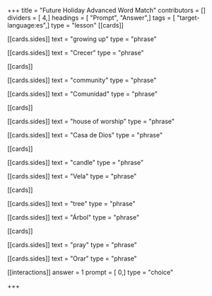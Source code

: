 +++
title = "Future Holiday Advanced Word Match"
contributors = []
dividers = [ 4,]
headings = [ "Prompt", "Answer",]
tags = [ "target-language:es",]
type = "lesson"
[[cards]]

[[cards.sides]]
text = "growing up"
type = "phrase"

[[cards.sides]]
text = "Crecer"
type = "phrase"

[[cards]]

[[cards.sides]]
text = "community"
type = "phrase"

[[cards.sides]]
text = "Comunidad"
type = "phrase"

[[cards]]

[[cards.sides]]
text = "house of worship"
type = "phrase"

[[cards.sides]]
text = "Casa de Dios"
type = "phrase"

[[cards]]

[[cards.sides]]
text = "candle"
type = "phrase"

[[cards.sides]]
text = "Vela"
type = "phrase"

[[cards]]

[[cards.sides]]
text = "tree"
type = "phrase"

[[cards.sides]]
text = "Árbol"
type = "phrase"

[[cards]]

[[cards.sides]]
text = "pray"
type = "phrase"

[[cards.sides]]
text = "Orar"
type = "phrase"

[[interactions]]
answer = 1
prompt = [ 0,]
type = "choice"

+++
